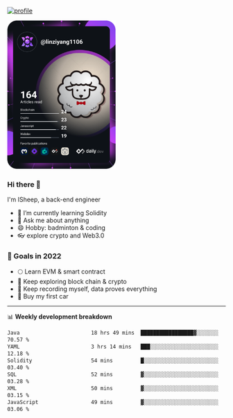[![profile](http://img.codelin.xyz/hello-im-isheep.svg)](https://www.calligrapher.ai/)

<a href="https://app.daily.dev/linziyang1106"><img src="/devcard.png" width="250" alt="ISheep's Dev Card"/></a>

### Hi there 🐏

I'm ISheep, a back-end engineer

- 🔭 I’m currently learning Solidity
- 💬 Ask me about anything
- 😄 Hobby: badminton & coding
- 👓 explore crypto and Web3.0

### 🚀 Goals in 2022
+ 🌕 Learn EVM & smart contract
+ 🤔 Keep exploring block chain & crypto
+ 🐏 Keep recording myself, data proves everything
+ 🚗 Buy my first car

-------

📊 **Weekly development breakdown**
<!--START_SECTION:waka-->

```text
Java                       18 hrs 49 mins  █████████████████▓░░░░░░░   70.57 %
YAML                       3 hrs 14 mins   ███░░░░░░░░░░░░░░░░░░░░░░   12.18 %
Solidity                   54 mins         █░░░░░░░░░░░░░░░░░░░░░░░░   03.40 %
SQL                        52 mins         ▓░░░░░░░░░░░░░░░░░░░░░░░░   03.28 %
XML                        50 mins         ▓░░░░░░░░░░░░░░░░░░░░░░░░   03.15 %
JavaScript                 49 mins         ▓░░░░░░░░░░░░░░░░░░░░░░░░   03.06 %
```

<!--END_SECTION:waka-->
